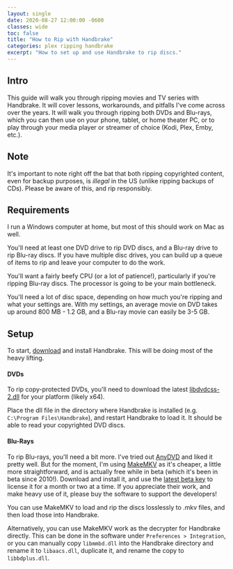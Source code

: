 ```yaml
---
layout: single
date: 2020-08-27 12:00:00 -0600
classes: wide
toc: false
title: "How to Rip with Handbrake"
categories: plex ripping handbrake
excerpt: "How to set up and use Handbrake to rip discs."
---
```


## Intro

This guide will walk you through ripping movies and TV series with Handbrake. It will cover lessons, workarounds, and pitfalls I've come across over the years. It will walk you through ripping both DVDs and Blu-rays, which you can then use on your phone, tablet, or home theater PC, or to play through your media player or streamer of choice (Kodi, Plex, Emby, etc.).

## Note

It's important to note right off the bat that both ripping copyrighted content, even for backup purposes, is *illegal* in the US (unlike ripping backups of CDs). Please be aware of this, and rip responsibly.

## Requirements

I run a Windows computer at home, but most of this should work on Mac as well.

You'll need at least one DVD drive to rip DVD discs, and a Blu-ray drive to rip Blu-ray discs. If you have multiple disc drives, you can build up a queue of items to rip and leave your computer to do the work.

You'll want a fairly beefy CPU (or a lot of patience!), particularly if you're ripping Blu-ray discs. The processor is going to be your main bottleneck.

You'll need a lot of disc space, depending on how much you're ripping and what your settings are. With my settings, an average movie on DVD takes up around 800 MB - 1.2 GB, and a Blu-ray movie can easily be 3-5 GB.


## Setup

To start, [download](https://handbrake.fr/) and install Handbrake. This will be doing most of the heavy lifting.

#### DVDs

To rip copy-protected DVDs, you'll need to download the latest [libdvdcss-2.dll](https://github.com/allienx/libdvdcss-dll) for your platform (likely x64). 

Place the dll file in the directory where Handbrake is installed (e.g. `C:\Program Files\Handbrake`), and restart Handbrake to load it. It should be able to read your copyrighted DVD discs.

#### Blu-Rays

To rip Blu-rays, you'll need a bit more. I've tried out [AnyDVD](https://www.redfox.bz/en/anydvdhd.html) and liked it pretty well. But for the moment, I'm using [MakeMKV](https://www.makemkv.com/) as it's cheaper, a little more straightforward, and is actually free while in beta (which it's been in beta since 2010!). Download and install it, and use the [latest beta key](https://www.makemkv.com/forum/viewtopic.php?t=1053) to license it for a month or two at a time. If you appreciate their work, and make heavy use of it, please buy the software to support the developers!

You can use MakeMKV to load and rip the discs losslessly to .mkv files, and then load those into Handbrake.

Alternatively, you can use MakeMKV work as the decrypter for Handbrake directly. This can be done in the software under `Preferences > Integration`, or you can manually copy `libmmbd.dll` into the Handbrake directory and rename it to `libaacs.dll`, duplicate it, and rename the copy to `libbdplus.dll`.

## 